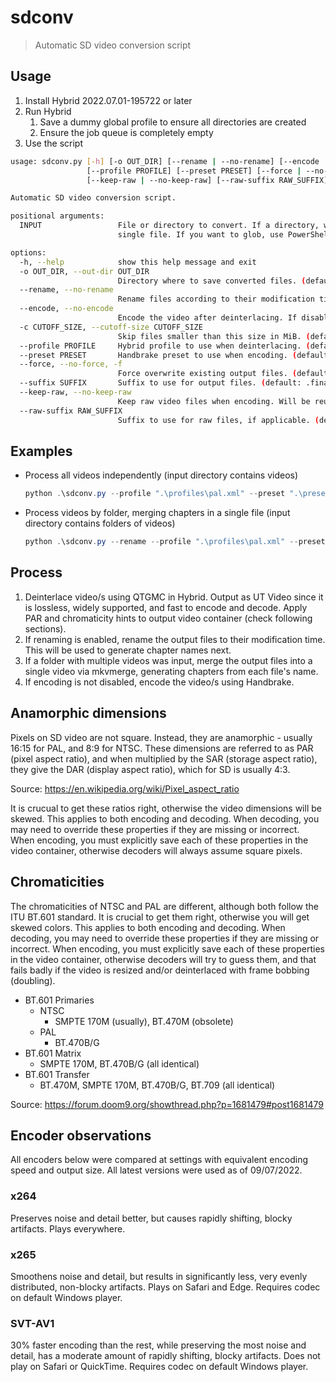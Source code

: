 # sdconv

> Automatic SD video conversion script

## Usage

1. Install Hybrid 2022.07.01-195722 or later
2. Run Hybrid
   1. Save a dummy global profile to ensure all directories are created
   2. Ensure the job queue is completely empty
3. Use the script

```bash
usage: sdconv.py [-h] [-o OUT_DIR] [--rename | --no-rename] [--encode | --no-encode] [-c CUTOFF_SIZE]
                 [--profile PROFILE] [--preset PRESET] [--force | --no-force | -f] [--suffix SUFFIX]
                 [--keep-raw | --no-keep-raw] [--raw-suffix RAW_SUFFIX] INPUT [INPUT ...]

Automatic SD video conversion script.

positional arguments:
  INPUT                 File or directory to convert. If a directory, will merge all files inside as chapters of a
                        single file. If you want to glob, use PowerShell: '(Get-Item E:\*)'.

options:
  -h, --help            show this help message and exit
  -o OUT_DIR, --out-dir OUT_DIR
                        Directory where to save converted files. (default: .)
  --rename, --no-rename
                        Rename files according to their modification timestamp. (default: False)
  --encode, --no-encode
                        Encode the video after deinterlacing. If disabled, saves the raw video file. (default: True)
  -c CUTOFF_SIZE, --cutoff-size CUTOFF_SIZE
                        Skip files smaller than this size in MiB. (default: 5)
  --profile PROFILE     Hybrid profile to use when deinterlacing. (default: profiles/pal.xml)
  --preset PRESET       Handbrake preset to use when encoding. (default: presets/av1.json)
  --force, --no-force, -f
                        Force overwrite existing output files. (default: False)
  --suffix SUFFIX       Suffix to use for output files. (default: .final.mp4)
  --keep-raw, --no-keep-raw
                        Keep raw video files when encoding. Will be reused to speed up subsequent encodes. (default: False)
  --raw-suffix RAW_SUFFIX
                        Suffix to use for raw files, if applicable. (default: .raw.mkv)
```

## Examples

- Process all videos independently (input directory contains videos)
  ```powershell
  python .\sdconv.py --profile ".\profiles\pal.xml" --preset ".\presets\av1.json" -o "E:\converted" (Get-Item "E:\input\*.avi")
  ```
- Process videos by folder, merging chapters in a single file (input directory contains folders of videos)
  ```powershell
  python .\sdconv.py --rename --profile ".\profiles\pal.xml" --preset ".\presets\av1.json" -o "E:\converted" (Get-Item "E:\input\*")
  ```

## Process

1. Deinterlace video/s using QTGMC in Hybrid. Output as UT Video since it is lossless, widely supported, and fast to encode and decode. Apply PAR and chromaticity hints to output video container (check following sections).
2. If renaming is enabled, rename the output files to their modification time. This will be used to generate chapter names next.
3. If a folder with multiple videos was input, merge the output files into a single video via mkvmerge, generating chapters from each file's name.
4. If encoding is not disabled, encode the video/s using Handbrake.

## Anamorphic dimensions

Pixels on SD video are not square. Instead, they are anamorphic - usually 16:15 for PAL, and 8:9 for NTSC. These dimensions are referred to as PAR (pixel aspect ratio), and when multiplied by the SAR (storage aspect ratio), they give the DAR (display aspect ratio), which for SD is usually 4:3.

Source: https://en.wikipedia.org/wiki/Pixel_aspect_ratio

It is crucual to get these ratios right, otherwise the video dimensions will be skewed. This applies to both encoding and decoding. When decoding, you may need to override these properties if they are missing or incorrect. When encoding, you must explicitly save each of these properties in the video container, otherwise decoders will always assume square pixels.

## Chromaticities

The chromaticities of NTSC and PAL are different, although both follow the ITU BT.601 standard. It is crucial to get them right, otherwise you will get skewed colors. This applies to both encoding and decoding. When decoding, you may need to override these properties if they are missing or incorrect. When encoding, you must explicitly save each of these properties in the video container, otherwise decoders will try to guess them, and that fails badly if the video is resized and/or deinterlaced with frame bobbing (doubling).

- BT.601 Primaries
  - NTSC
    - SMPTE 170M (usually), BT.470M (obsolete)
  - PAL
    - BT.470B/G
- BT.601 Matrix
  - SMPTE 170M, BT.470B/G (all identical)
- BT.601 Transfer
  - BT.470M, SMPTE 170M, BT.470B/G, BT.709 (all identical)

Source: https://forum.doom9.org/showthread.php?p=1681479#post1681479

## Encoder observations

All encoders below were compared at settings with equivalent encoding speed and output size. All latest versions were used as of 09/07/2022.

### x264

Preserves noise and detail better, but causes rapidly shifting, blocky artifacts. Plays everywhere.

### x265

Smoothens noise and detail, but results in significantly less, very evenly distributed, non-blocky artifacts. Plays on Safari and Edge. Requires codec on default Windows player.

### SVT-AV1

30% faster encoding than the rest, while preserving the most noise and detail, has a moderate amount of rapidly shifting, blocky artifacts. Does not play on Safari or QuickTime. Requires codec on default Windows player.
